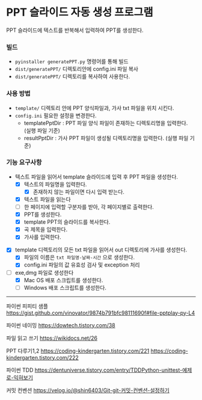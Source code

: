 # PPT 슬라이드 자동 생성 프로그램
PPT 슬라이드에 텍스트를 반복해서 입력하여 PPT를 생성한다.

### 빌드
- `pyinstaller generatePPT.py` 명령어를 통해 빌드
- `dist/generatePPT/` 디렉토리안에 config.ini 파일 복사
- `dist/generatePPT/` 디렉토리를 복사하여 사용한다.

### 사용 방법
- `template/` 디렉토리 안에 PPT 양식파일과, 가사 txt 파일을 위치 시킨다. 
- `config.ini` 필요한 설정을 변경한다.
  - templatePptDir : PPT 파일 양식 파일이 존재하는 디렉토리명을 입력한다. (실행 파일 기준) 
  - resultPptDir : 가사 PPT 파일이 생성될 디렉토리명을 입력한다. (실행 파일 기준)

### 기능 요구사항
- 텍스트 파일을 읽어서 template 슬라이드에 입력 후 PPT 파일을 생성한다.
  - [x] 텍스트의 파일명을 입력한다.
    - [x] 존재하지 않는 파일이면 다시 입력 받는다.
  - [x] 텍스트 파일을 읽는다
  - [ ] 한 페이지에 입력할 구분자를 받아, 각 페이지별로 출력한다.
  - [x] PPT를 생성한다.
  - [x] template PPT의 슬라이드를 복사한다.
  - [x] 곡 제목을 입력한다.
  - [x] 가사를 입력한다.
- [x] template 디렉토리의 모든 txt 파일을 읽어서 out 디렉토리에 가사를 생성한다.
  - [x] 파일의 이름은 `txt 파일명-날짜-시간` 으로 생성한다.
  - [x] config.ini 파일의 값 유효성 검사 및 exception 처리
- [ ] exe,dmg 파일로 생성한다
  - [x] Mac OS 배포 스크립트를 생성한다.
  - [ ] Windows 배포 스크립트를 생성한다.
---

파이썬 피피티 샘플
https://gist.github.com/vinovator/9874b791bfc98111690f#file-pptplay-py-L4


파이썬 네이밍
https://dowtech.tistory.com/38


파일 읽고 쓰기
https://wikidocs.net/26


PPT 다루기1,2
https://coding-kindergarten.tistory.com/221
https://coding-kindergarten.tistory.com/222


파이썬 TDD
https://dentuniverse.tistory.com/entry/TDDPython-unittest-예제로-익혀보기


커밋 컨벤션
https://velog.io/@shin6403/Git-git-커밋-컨벤션-설정하기